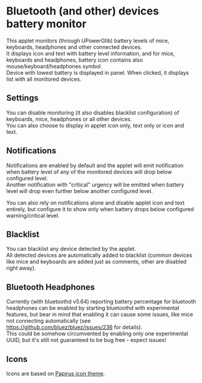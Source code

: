 # Bluetooth (and other) devices battery monitor

This applet monitors (through UPowerGlib) battery levels of mice, keyboards, headphones and other connected devices.  
It displays icon and text with battery level information, and for mice, keyboards and headphones, battery icon contains also mouse/keyboard/headphones symbol.  
Device with lowest battery is displayed in panel. When clicked, it displays list with all monitored devices.

## Settings
You can disable monitoring (it also disables blacklist configuration) of keyboards, mice, headphones or all other devices.  
You can also choose to display in applet icon only, text only or icon and text.

## Notifications
Notifications are enabled by default and the applet will emit notification when battery level of any of the monitored devices will drop below configured level.  
Another notification with "critical" urgency will be emitted when battery level will drop even further below another configured level.

You can also rely on notifications alone and disable applet icon and text entirely, but configure it to show only when battery drops below configured warning/critical level.

## Blacklist
You can blacklist any device detected by the applet.  
All detected devices are automatically added to blacklist (common devices like mice and keyboards are added just as comments, other are disabled right away).

## Bluetooth Headphones
Currently (with bluetoothd v5.64) reporting battery percentage for bluetooth headphones can be enabled by starting bluetoothd with experimental features,
but bear in mind that enabling it can cause some issues, like mice not connecting automatically (see https://github.com/bluez/bluez/issues/236 for details).  
This could be somehow circumvented by enabling only one experimental UUID, but it's still not guaranteed to be bug free - expect issues!

## Icons
Icons are based on [Papirus icon theme](https://github.com/PapirusDevelopmentTeam/papirus-icon-theme).

